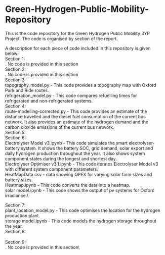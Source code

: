 # Green-Hydrogen-Public-Mobility-Repository
This is the code repository for the Green Hydrogen Public Mobility 3YP Project. The code is organised by section of the report.

A description for each piece of code included in this repository is given below:\
Section 1:\
. No code is provided in this section\
Section 2:\
. No code is provided in this section\
Section 3:\
topography_model.py - This code provides a topography map with Oxford Park and Ride routes.\
refrigeration_model.py - This code compares refuelling times for refrigerated and non-refrigerated systems.\
Section 4:\
route-modelling-corrected.py - This code provides an estimate of the distance travelled and the diesel fuel consumption of the current bus network. It also provides an estimate of the hydrogen demand and the carbon dioxide emissions of the current bus network.\
Section 5:\
Section 6:\
Electrolyser Model v3.ipynb - This code simulates the smart electrolyser-battery system. It shows the battery SOC, grid demand, solar export and daily hydrogen production throughout the year. It also shows system component states during the longest and shortest day. \
Electrolyser Optimiser v3.1.ipynb - This code iterates Electrolyser Model v3 with different system component parameters. \
HeatMapData.csv - data showing OPEX for varying solar farm sizes and battery sizes.\
Heatmap.ipynb - This code converts the data into a heatmap. \
solar model.ipynb - This code shows the output of pv systems for Oxford irradiance.\

Section 7:\
 plant_location_model.py - This code optimises the location for the hydrogen production plant.\
 storage model.ipynb - This code models the hydrogen storage throughout the year.\
Section 8:\
\
Section 9:\
. No code is provided in this section\

